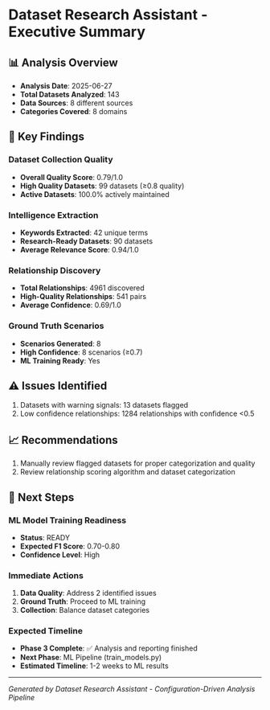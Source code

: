 # Dataset Research Assistant - Executive Summary

## 📊 Analysis Overview
- **Analysis Date**: 2025-06-27
- **Total Datasets Analyzed**: 143
- **Data Sources**: 8 different sources
- **Categories Covered**: 8 domains

## 🎯 Key Findings

### Dataset Collection Quality
- **Overall Quality Score**: 0.79/1.0
- **High Quality Datasets**: 99 datasets (≥0.8 quality)
- **Active Datasets**: 100.0% actively maintained

### Intelligence Extraction
- **Keywords Extracted**: 42 unique terms
- **Research-Ready Datasets**: 90 datasets
- **Average Relevance Score**: 0.94/1.0

### Relationship Discovery
- **Total Relationships**: 4961 discovered
- **High-Quality Relationships**: 541 pairs
- **Average Confidence**: 0.69/1.0

### Ground Truth Scenarios
- **Scenarios Generated**: 8
- **High Confidence**: 8 scenarios (≥0.7)
- **ML Training Ready**: Yes

## ⚠️ Issues Identified
1. Datasets with warning signals: 13 datasets flagged
2. Low confidence relationships: 1284 relationships with confidence <0.5

## 📈 Recommendations
1. Manually review flagged datasets for proper categorization and quality
2. Review relationship scoring algorithm and dataset categorization

## 🚀 Next Steps

### ML Model Training Readiness
- **Status**: READY
- **Expected F1 Score**: 0.70-0.80
- **Confidence Level**: High

### Immediate Actions
1. **Data Quality**: Address 2 identified issues
2. **Ground Truth**: Proceed to ML training
3. **Collection**: Balance dataset categories

### Expected Timeline
- **Phase 3 Complete**: ✅ Analysis and reporting finished
- **Next Phase**: ML Pipeline (train_models.py)
- **Estimated Timeline**: 1-2 weeks to ML results

---
*Generated by Dataset Research Assistant - Configuration-Driven Analysis Pipeline*
